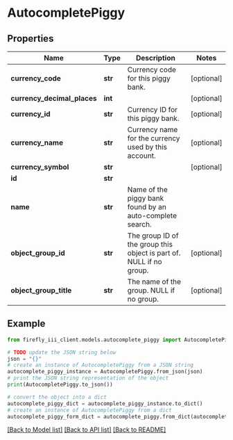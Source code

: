 # AutocompletePiggy


## Properties

Name | Type | Description | Notes
------------ | ------------- | ------------- | -------------
**currency_code** | **str** | Currency code for this piggy bank. | [optional] 
**currency_decimal_places** | **int** |  | [optional] 
**currency_id** | **str** | Currency ID for this piggy bank. | [optional] 
**currency_name** | **str** | Currency name for the currency used by this account. | [optional] 
**currency_symbol** | **str** |  | [optional] 
**id** | **str** |  | 
**name** | **str** | Name of the piggy bank found by an auto-complete search. | 
**object_group_id** | **str** | The group ID of the group this object is part of. NULL if no group. | [optional] 
**object_group_title** | **str** | The name of the group. NULL if no group. | [optional] 

## Example

```python
from firefly_iii_client.models.autocomplete_piggy import AutocompletePiggy

# TODO update the JSON string below
json = "{}"
# create an instance of AutocompletePiggy from a JSON string
autocomplete_piggy_instance = AutocompletePiggy.from_json(json)
# print the JSON string representation of the object
print(AutocompletePiggy.to_json())

# convert the object into a dict
autocomplete_piggy_dict = autocomplete_piggy_instance.to_dict()
# create an instance of AutocompletePiggy from a dict
autocomplete_piggy_form_dict = autocomplete_piggy.from_dict(autocomplete_piggy_dict)
```
[[Back to Model list]](../README.md#documentation-for-models) [[Back to API list]](../README.md#documentation-for-api-endpoints) [[Back to README]](../README.md)


